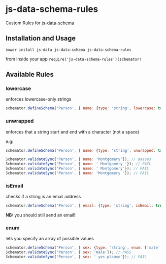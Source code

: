 # js-data-schema-rules 
Custom Rules for [js-data-schema](http://github.com/js-data/js-data-schema)

## Installation and Usage 
`bower install js-data js-data-schema js-data-schema-rules`

from inside your app
`require('js-data-schema-rules')(schemator)`

## Available Rules
### lowercase 
enforces lowercase-only strings 

```javascript
schemator.defineSchema('Person', { name: {type: 'string', lowercase: true}})
```

### unwrapped 
enforces that a string start and end with a character (not a space)

e.g:
```javascript
schemator.defineSchema('Person', { name: {type: 'string', unwrapped: true}})

Schemator.validateSync('Person', { name: 'Montgomery'}); // passes
Schemator.validateSync('Person', { name: ' Montgomery '}); // FAIL
Schemator.validateSync('Person', { name: ' Montgomery'}); // FAIL
Schemator.validateSync('Person', { name: 'Montgomery '}); // FAIL
```

### isEmail 
checks if a string is an email address

```javascript
schemator.defineSchema('Person', { email: {type: 'string', isEmail: true}});
```

**NB:** you should still send an email!

### enum 
lets you specify an array of possible values 
```javascript
schemator.defineSchema('Person', { sex: {type: 'string', enum: ['male', 'female']}});
Schemator.validateSync('Person', { sex: 'male'}); // PASS
Schemator.validateSync('Person', { sex: ' yes please'}); // FAIL
```
